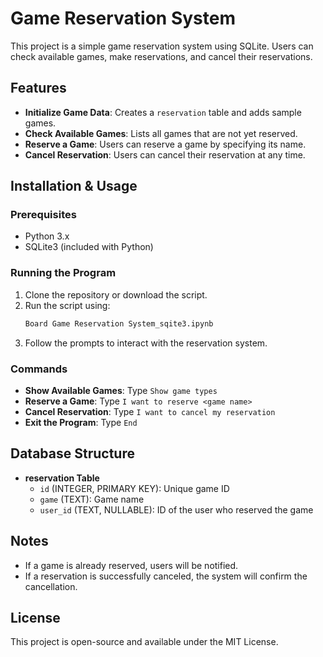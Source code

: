 # Game Reservation System

This project is a simple game reservation system using SQLite. Users can check available games, make reservations, and cancel their reservations.

## Features
- **Initialize Game Data**: Creates a `reservation` table and adds sample games.
- **Check Available Games**: Lists all games that are not yet reserved.
- **Reserve a Game**: Users can reserve a game by specifying its name.
- **Cancel Reservation**: Users can cancel their reservation at any time.

## Installation & Usage

### Prerequisites
- Python 3.x
- SQLite3 (included with Python)

### Running the Program
1. Clone the repository or download the script.
2. Run the script using:
   ```bash
   Board Game Reservation System_sqite3.ipynb
   ```
3. Follow the prompts to interact with the reservation system.

### Commands
- **Show Available Games**: Type `Show game types`
- **Reserve a Game**: Type `I want to reserve <game name>`
- **Cancel Reservation**: Type `I want to cancel my reservation`
- **Exit the Program**: Type `End`

## Database Structure
- **reservation Table**
  - `id` (INTEGER, PRIMARY KEY): Unique game ID
  - `game` (TEXT): Game name
  - `user_id` (TEXT, NULLABLE): ID of the user who reserved the game

## Notes
- If a game is already reserved, users will be notified.
- If a reservation is successfully canceled, the system will confirm the cancellation.

## License
This project is open-source and available under the MIT License.

